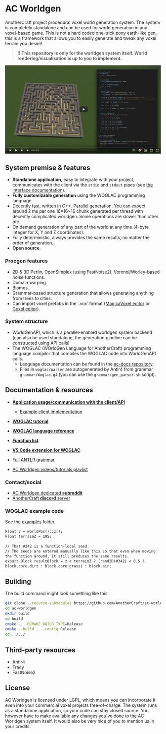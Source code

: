 # AC Worldgen
AnotherCraft project procedural voxel world generation system. The system is completely standalone and can be used for world generation in any voxel-based game. This is not a hard coded one-trick pony earth-like gen, this is a framework that allows you to easily generate and tweak any voxel terrain you desire!

> **!! This repository is only for the worldgen system itself. World rendering/visualisation is up to you to implement.**

[![AC Worldgen Youtube Playlist](img/video.png)](https://www.youtube.com/watch?v=2J9Yz_xckP0&list=PL1ORR7k1MR2G_tjmxt4GLn3EXZbd9JuSn&index=1)

## System premise & features
* **Standalone application**, easy to integrate with your project, communicates with the client via the `stdin` and `stdout` pipes (see [the interface documentation](docs/app_interface.md)).
* **Fully customizable generation** using the WOGLAC programming language.
* Decently fast, written in C++. Parallel generation. You can expect around 2 ms per one 16×16×16 chunk generated per thread with decently complicated worldgen. Some operations are slower than other ofc.
* On demand generation of any part of the world at any time (4-byte integer for X, Y and Z coordinates).
* Fully deterministic, always provides the same results, no matter the order of generation.
* **Open source**.

### Procgen features
* 2D & 3D Perlin, OpenSimplex (using FastNoise2), Voronoi/Worley-based noise functions.
* Domain warping.
* Biomes.
* Grammar-based structure generation that allows generating anything from trees to cities.
* Can import voxel prefabs in the ˙.vox˙ format ([MagicaVoxel editor](https://ephtracy.github.io/) or [Goxel editor](https://goxel.xyz/)).

### System structure
* WorldGenAPI, which is a parallel-enabled worldgen system backend (can also be used standalone, the generation pipeline can be constructed using API calls)
* The WOGLAC (WOrldGen Language for AnotherCraft) programming language compiler that compiles the WOGLAC code into WorldGenAPI calls.
  * Language documentation can be found in the [ac-docs repository](https://github.com/AnotherCraft/ac-docs/tree/master/woglac).
  * Files in `woglac/parser` are autogenerated by Antlr4 from grammar `grammar/Woglac.g4` (you can use the `grammar/gen_parser.sh` script).
  

## Documentation & resources
* **[Application usage/communication with the client/API](docs/app_interface.md)**
  * [Example client implementation](docs/client_example.d)
* **[WOGLAC tutorial](docs/tutorial/README.md)**
* **[WOGLAC language reference](docs/woglac_reference.md)**
* **[Function list](docs/function_list.md)**
* **[VS Code extension for WOGLAC](https://github.com/AnotherCraft/ac-woglac-vscode)**


* [Full ANTLR grammar](grammar/Woglac.g4)
* [AC Worldgen videos/tutorials playlist](https://youtube.com/playlist?list=PL1ORR7k1MR2G_tjmxt4GLn3EXZbd9JuSn)

### Contact/social
* [AC Worldgen dedicated **subreddit**](https://www.reddit.com/r/acworldgen/)
* [AnotherCraft **discord** server](https://discord.gg/anothercraft)

### WOGLAC example code
See the [examples](examples) folder.
```WOGLAC
Float z = worldPos()::z();
Float terrainZ = 195;

// That #342 is a function-local seed.
// The seeds are entered manually like this so that even when moving the function around, it still produces the same results. 
export Block resultBlock = z < terrainZ ? (rand2D(#342) < 0.5 ? block.core.dirt : block.core.grass) : block.air;
```

## Building
The build command might look something like this:
```BASH
git clone --recurse-submodules https://github.com/AnotherCraft/ac-worldgen
cd ac-worldgen
mkdir build
cd build
cmake .. -DCMAKE_BUILD_TYPE=Release
cmake --build . --config Release
cd ../../
```

## Third-party resources
* Antlr4
* Tracy
* FastNoise2

## License
AC Worldgen is licensed under LGPL, which means you can incorporate it even into your commercial voxel projects free-of-charge. The system runs as a standalone application, so your code can stay closed source. You however have to make available any changes you've done to the AC Worldgen system itself. It would also be very nice of you to mention us in your credits.